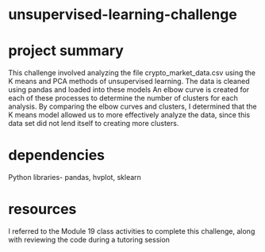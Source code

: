 # unsupervised-learning-challenge
# project summary

This challenge involved analyzing the file crypto_market_data.csv using the K means and PCA methods of unsupervised learning.
The data is cleaned using pandas and loaded into these models
An elbow curve is created for each of these processes to determine the number of clusters for each analysis.
By comparing the elbow curves and clusters, I determined that the K means model allowed us to more effectively analyze the data, since this data set did not lend itself to creating more clusters.

# dependencies
Python libraries- pandas, hvplot, sklearn 


# resources

I referred to the Module 19 class activities to complete this challenge, 
along with reviewing the code during a tutoring session


